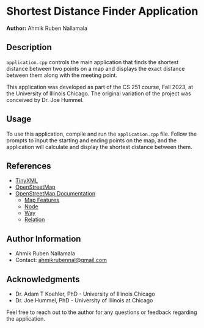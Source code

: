 # Shortest Distance Finder Application

**Author:** Ahmik Ruben Nallamala

## Description
`application.cpp` controls the main application that finds the shortest distance between two points on a map and displays the exact distance between them along with the meeting point.

This application was developed as part of the CS 251 course, Fall 2023, at the University of Illinois Chicago. The original variation of the project was conceived by Dr. Joe Hummel.

## Usage
To use this application, compile and run the `application.cpp` file. Follow the prompts to input the starting and ending points on the map, and the application will calculate and display the shortest distance between them.

## References
- [TinyXML](https://github.com/leethomason/tinyxml2)
- [OpenStreetMap](https://www.openstreetmap.org)
- [OpenStreetMap Documentation](https://wiki.openstreetmap.org/wiki/Main_Page)
  - [Map Features](https://wiki.openstreetmap.org/wiki/Map_Features)
  - [Node](https://wiki.openstreetmap.org/wiki/Node)
  - [Way](https://wiki.openstreetmap.org/wiki/Way)
  - [Relation](https://wiki.openstreetmap.org/wiki/Relation)

## Author Information
- Ahmik Ruben Nallamala
- Contact: [ahmikrubennal@gmail.com](mailto:ahmikrubennal@gmail.com)

## Acknowledgments
- Dr. Adam T Koehler, PhD - University of Illinois Chicago
- Dr. Joe Hummel, PhD - University of Illinois at Chicago

Feel free to reach out to the author for any questions or feedback regarding the application.
